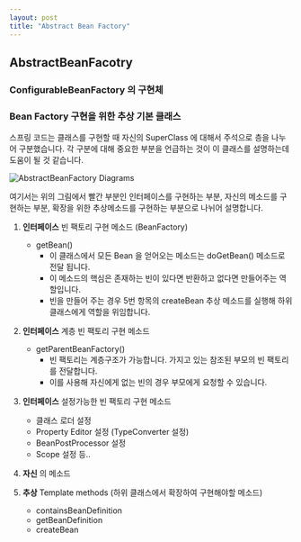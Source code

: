 ```yaml
---
layout: post
title: "Abstract Bean Factory"
---
```


## AbstractBeanFacotry

### ConfigurableBeanFactory 의 구현체
### Bean Factory 구현을 위한 추상 기본 클래스

스프링 코드는 클래스를 구현할 때 자신의 SuperClass 에 대해서 주석으로 층을 나누어 구분했습니다.
각 구분에 대해 중요한 부분을 언급하는 것이 이 클래스를 설명하는데 도움이 될 것 같습니다.

![AbstractBeanFactory Diagrams](https://github.com/YounHyunJun/YounHyunJun.github.io/blob/master/img/AbstractBeanFactory_Digagram.PNG)

여기서는 위의 그림에서 빨간 부분인 인터페이스를 구현하는 부분, 자신의 메소드를 구현하는 부분, 확장을 위한 추상메소드를 구현하는 부분으로 나뉘어 설명합니다. 

1. **인터페이스** 빈 팩토리 구현 메소드 (BeanFactory)

    - getBean()
        - 이 클래스에서 모든 Bean 을 얻어오는 메소드는 doGetBean() 메소드로 전달 됩니다.
        - 이 메소드의 핵심은 존재하는 빈이 있다면 반환하고 없다면 만들어주는 역할입니다.
        - 빈을 만들어 주는 경우 5번 항목의 createBean 추상 메소드를 실행해 하위 클래스에게 역할을 위임합니다.

2. **인터페이스** 계층 빈 팩토리 구현 메소드

    - getParentBeanFactory()
        - 빈 팩토리는 계층구조가 가능합니다. 가지고 있는 참조된 부모의 빈 팩토리를 전달합니다. 
        - 이를 사용해 자신에게 없는 빈의 경우 부모에게 요청할 수 있습니다.

3. **인터페이스** 설정가능한 빈 팩토리 구현 메소드

    - 클래스 로더 설정
    - Property Editor 설정 (TypeConverter 설정)
    - BeanPostProcessor 설정
    - Scope 설정
    등..

4. **자신** 의 메소드

5. **추상** Template methods (하위 클래스에서 확장하여 구현해야할 메소드)
    - containsBeanDefinition
    - getBeanDefinition
    - createBean